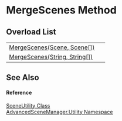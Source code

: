# MergeScenes Method


## Overload List
<table>
<tr>
<td><a href="M_AdvancedSceneManager_Utility_SceneUtility_MergeScenes.md">MergeScenes(Scene, Scene[])</a></td>
<td> </td></tr>
<tr>
<td><a href="M_AdvancedSceneManager_Utility_SceneUtility_MergeScenes_1.md">MergeScenes(String, String[])</a></td>
<td> </td></tr>
</table>

## See Also


#### Reference
<a href="T_AdvancedSceneManager_Utility_SceneUtility.md">SceneUtility Class</a>  
<a href="N_AdvancedSceneManager_Utility.md">AdvancedSceneManager.Utility Namespace</a>  
